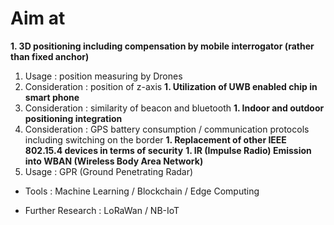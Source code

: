 # Aim at 

**1. 3D positioning including compensation by mobile interrogator (rather than fixed anchor)**  
   1. Usage : position measuring by Drones
   1. Consideration : position of z-axis 
**1. Utilization of UWB enabled chip in smart phone**
   1. Consideration : similarity of beacon and bluetooth
**1. Indoor and outdoor positioning integration**
   1. Consideration : GPS battery consumption / communication protocols including switching on the border
**1. Replacement of other IEEE 802.15.4 devices in terms of security**
**1. IR (Impulse Radio) Emission into WBAN (Wireless Body Area Network)**
   1. Usage : GPR (Ground Penetrating Radar)  
   
- Tools : Machine Learning / Blockchain / Edge Computing  

- Further Research : LoRaWan / NB-IoT   


